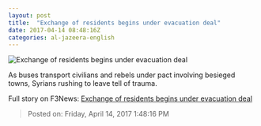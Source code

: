 ```yaml
---
layout: post
title:  "Exchange of residents begins under evacuation deal"
date: 2017-04-14 08:48:16Z
categories: al-jazeera-english
---
```


![Exchange of residents begins under evacuation deal](http://www.aljazeera.com/mritems/Images/2017/4/14/d42d101918f946129e02bf44a8248056_18.jpg)

As buses transport civilians and rebels under pact involving besieged towns, Syrians rushing to leave tell of trauma.


Full story on F3News: [Exchange of residents begins under evacuation deal](http://www.f3nws.com/n/HUaAqH)

> Posted on: Friday, April 14, 2017 1:48:16 PM
